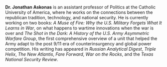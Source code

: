 **Dr. Jonathan Askonas** is an assistant professor of Politics at
the Catholic University of America, where he works on the connections
between the republican tradition, technology, and national security.
He is currently working on two books:
*A Muse of Fire: Why the U.S. Military Forgets What It Learns in War*,
on what happens to wartime innovations when the war is over and
*The Shot in the Dark: A History of the U.S. Army Asymmetric Warfare Group*,
the first comprehensive overview of a unit that helped the Army adapt
to the post 9/11 era of counterinsurgency and global power competition.
His writing has appeared in *Russian Analytical Digest*, *Triple Helix*,
*The New Atlantis*, *Fare Forward*, *War on the Rocks*,
and the *Texas National Security Review*.
